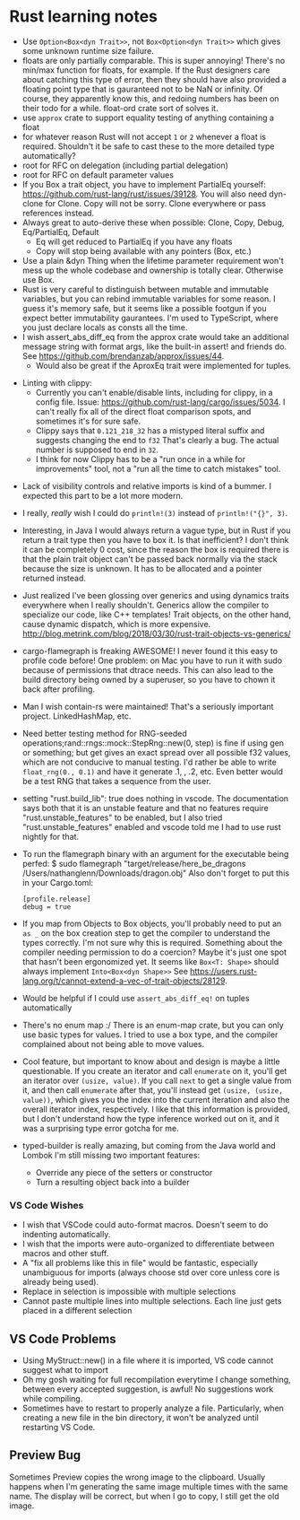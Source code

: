 # Rust learning notes

-   Use `Option<Box<dyn Trait>>`, not `Box<Option<dyn Trait>>` which gives some unknown runtime size failure.
-   floats are only partially comparable. This is super annoying! There's no min/max function for floats, for example. If the Rust designers care about catching this type of error, then they should have also provided a floating point type that is gauranteed not to be NaN or infinity. Of course, they apparently know this, and redoing numbers has been on their todo for a while. float-ord crate sort of solves it.
-   use `approx` crate to support equality testing of anything containing a float
-   for whatever reason Rust will not accept `1` or `2` whenever a float is required. Shouldn't it be safe to cast these to the more detailed type automatically?
-   root for RFC on delegation (including partial delegation)
-   root for RFC on default parameter values
-   If you Box a trait object, you have to implement PartialEq yourself: https://github.com/rust-lang/rust/issues/39128. You will also need dyn-clone for Clone. Copy will not be sorry. Clone everywhere or pass references instead.
-   Always great to auto-derive these when possible: Clone, Copy, Debug, Eq/PartialEq, Default
    -   Eq will get reduced to PartialEq if you have any floats
    -   Copy will stop being available with any pointers (Box, etc.)
-   Use a plain &dyn Thing when the lifetime parameter requirement won't mess up the whole codebase and ownership is totally clear. Otherwise use Box<dyn Thing>.
-   Rust is very careful to distinguish between mutable and immutable variables, but you can rebind immutable variables for some reason. I guess it's memory safe, but it seems like a possible footgun if you expect better immutability gaurantees. I'm used to TypeScript, where you just declare locals as consts all the time.
-   I wish assert_abs_diff_eq from the approx crate would take an additional message string with format args, like the built-in assert! and friends do. See https://github.com/brendanzab/approx/issues/44.
    -   Would also be great if the AproxEq trait were implemented for tuples.

*   Linting with clippy:
    -   Currently you can't enable/disable lints, including for clippy, in a config file. Issue: https://github.com/rust-lang/cargo/issues/5034. I can't really fix all of the direct float comparison spots, and sometimes it's for sure safe.
    -   Clippy says that `0.121_218_32` has a mistyped literal suffix and suggests changing the end to `f32` That's clearly a bug. The actual number is supposed to end in `32`.
    -   I think for now Clippy has to be a "run once in a while for improvements" tool, not a "run all the time to catch mistakes" tool.

-   Lack of visibility controls and relative imports is kind of a bummer. I expected this part to be a lot more modern.
-   I really, _really_ wish I could do `println!(3)` instead of `println!("{}", 3)`.
-   Interesting, in Java I would always return a vague type, but in Rust if you return a trait type then you have to box it. Is that inefficient? I don't think it can be completely 0 cost, since the reason the box is required there is that the plain trait object can't be passed back normally via the stack because the size is unknown. It has to be allocated and a pointer returned instead.
-   Just realized I've been glossing over generics and using dynamics traits everywhere when I really shouldn't. Generics allow the compiler to specialize our code, like C++ templates! Trait objects, on the other hand, cause dynamic dispatch, which is more expensive. http://blog.metrink.com/blog/2018/03/30/rust-trait-objects-vs-generics/
-   cargo-flamegraph is freaking AWESOME! I never found it this easy to profile code before! One problem: on Mac you have to run it with sudo because of permissions that dtrace needs. This can also lead to the build directory being owned by a superuser, so you have to chown it back after profiling.
-   Man I wish contain-rs were maintained! That's a seriously important project. LinkedHashMap, etc.
-   Need better testing method for RNG-seeded operations;rand::rngs::mock::StepRng::new(0, step) is fine if using gen<i32> or something; but get<f32> gives an exact spread over all possible f32 values, which are not conducive to manual testing. I'd rather be able to write `float_rng(0., 0.1)` and have it generate .1, , .2, etc. Even better would be a test RNG that takes a sequence from the user.
-   setting "rust.build_lib": true does nothing in vscode. The documentation says both that it is an unstable feature and that no features require "rust.unstable_features" to be enabled, but I also tried "rust.unstable_features" enabled and vscode told me I had to use rust nightly for that.
-   To run the flamegraph binary with an argument for the executable being perfed:
    \$ sudo flamegraph "target/release/here_be_dragons /Users/nathanglenn/Downloads/dragon.obj"
    Also don't forget to put this in your Cargo.toml:

        [profile.release]
        debug = true

-   If you map from Objects to Box<dyn Trait> objects, you'll probably need to put an `as _` on the box creation step to get the compiler to understand the types correctly. I'm not sure why this is required. Something about the compiler needing permission to do a coercion? Maybe it's just one spot that hasn't been ergonomized yet. It seems like `Box<T: Shape>` should always implement `Into<Box<dyn Shape>>` See https://users.rust-lang.org/t/cannot-extend-a-vec-of-trait-objects/28129.
-   Would be helpful if I could use `assert_abs_diff_eq!` on tuples automatically
-   There's no enum map :/ There is an enum-map crate, but you can only use basic types for values. I tried to use a box type, and the compiler complained about not being able to move values.
- Cool feature, but important to know about and design is maybe a little questionable. If you create an iterator and call `enumerate` on it, you'll get an iterator over `(usize, value)`. If you call `next` to get a single value from it, and then call `enumerate` after that, you'll instead get `(usize, (usize, value))`, which gives you the index into the current iteration and also the overall iterator index, respectively. I like that this information is provided, but I don't understand how the type inference worked out on it, and it was a surprising type error gotcha for me.
- typed-builder is really amazing, but coming from the Java world and Lombok I'm still missing two important features:
    * Override any piece of the setters or constructor
    * Turn a resulting object back into a builder

### VS Code Wishes

-   I wish that VSCode could auto-format macros. Doesn't seem to do indenting automatically.
-   I wish that the imports were auto-organized to differentiate between macros and other stuff.
-   A "fix all problems like this in file" would be fantastic, especially unambiguous for imports (always choose std over core unless core is already being used).
-   Replace in selection is impossible with multiple selections
- Cannot paste multiple lines into multiple selections. Each line just gets placed in a different selection

## VS Code Problems

-   Using MyStruct::new() in a file where it is imported, VS code cannot suggest what to import
-   Oh my gosh waiting for full recompilation everytime I change something, between every accepted suggestion, is awful! No suggestions work while compiling.
-   Sometimes have to restart to properly analyze a file. Particularly, when creating a new file in the bin directory, it won't be analyzed until restarting VS Code.

## Preview Bug

Sometimes Preview copies the wrong image to the clipboard. Usually happens when I'm generating the same image multiple times with the same name. The display will be correct, but when I go to copy, I still get the old image.
